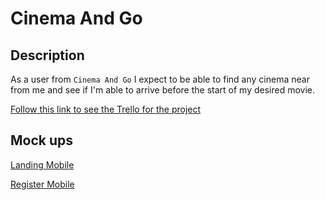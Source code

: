 # Cinema And Go

## Description

As a user from ```Cinema And Go``` I expect to be able to find any cinema near from me and see if I'm able to arrive before the start of my desired movie.

[Follow this link to see the Trello for the project](https://trello.com/b/CFbg97oq/cinema-and-go)

## Mock ups

[Landing Mobile](https://codepen.io/edofris/pen/joKzPg)

[Register Mobile](https://codepen.io/edofris/pen/MdXmbL)